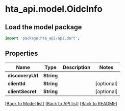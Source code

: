# hta_api.model.OidcInfo

## Load the model package
```dart
import 'package:hta_api/api.dart';
```

## Properties
Name | Type | Description | Notes
------------ | ------------- | ------------- | -------------
**discoveryUrl** | **String** |  | 
**clientId** | **String** |  | [optional] 
**clientSecret** | **String** |  | [optional] 

[[Back to Model list]](../README.md#documentation-for-models) [[Back to API list]](../README.md#documentation-for-api-endpoints) [[Back to README]](../README.md)


